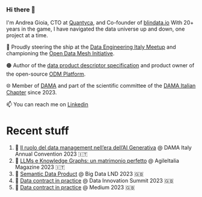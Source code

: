### Hi there 👋

I'm Andrea Gioia, CTO at [Quantyca](https://www.quantyca.it/), and Co-founder of [blindata.io](https://blindata.io/)
With 20+ years in the game, I have navigated the data universe up and down, one project at a time. 

🚀 Proudly steering the ship at the [Data Engineering Italy Meetup](https://www.meetup.com/it-IT/data-engineering-italy/) and championing the [Open Data Mesh Initiative](https://initiative.opendatamesh.org/). 

🟠 Author of the [data product descriptor specification](https://dpds.opendatamesh.org/) and product owner of the open-source [ODM Platform](https://github.com/opendatamesh-initiative/odm-platform).

🌐 Member of [DAMA](https://www.dama.org/cpages/home) and part of the scientific committee of the [DAMA Italian Chapter](https://dama-italy.org/) since 2023.

📫 You can reach me on [Linkedin](https://www.linkedin.com/in/andreagioia/)

# Recent stuff
1. 🎥 [Il ruolo del data management nell’era dell’AI Generativa](https://dama-italy.org/diac-2023/) @ DAMA Italy Annual Convention 2023 🇮🇹
2. 📝 [LLMs e Knowledge Graphs: un matrimonio perfetto](https://online.pubhtml5.com/vbdo/kkbl/) @ AgileItalia Magazine 2023 🇮🇹
3. 🎥 [Semantic Data Product](https://www.youtube.com/watch?v=ap8pWiRBvJQ) @ Big Data LND 2023 🇬🇧
4. 🎥 [Data contract in practice](https://www.youtube.com/watch?v=CKqSNn-7wiw) @ Data Innovation Summit 2023 🇬🇧
5. 📝 [Data contract in practice](https://medium.com/better-programming/data-contracts-in-practice-93e58d324f34) @ Medium 2023 🇬🇧
